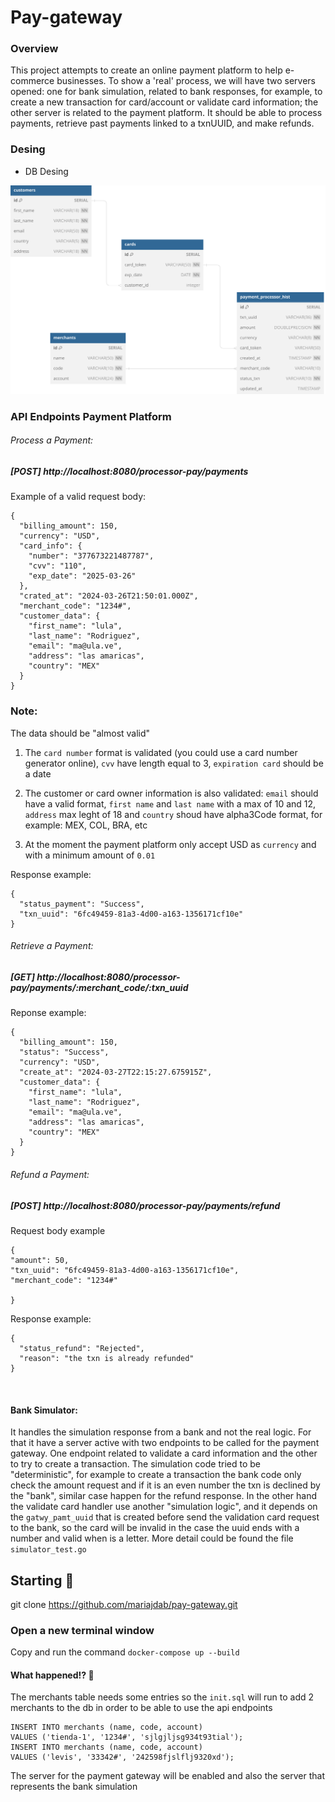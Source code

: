 # Pay-gateway

### Overview

This project attempts to create an online payment platform to help e-commerce businesses. To show a 'real' process, we will have two servers opened: one for bank simulation, related to bank responses, for example, to create a new transaction for card/account or validate card information; the other server is related to the payment platform. It should be able to process payments, retrieve past payments linked to a txnUUID, and make refunds. 

### Desing

- DB Desing

![tables](https://github.com/mariajdab/pay-gateway/blob/main/database-diagrams.svg)


### API Endpoints Payment Platform 

###### Process a Payment: 
##### [POST] http://localhost:8080/processor-pay/payments

Example of a valid request body: 
```
{
  "billing_amount": 150,
  "currency": "USD",
  "card_info": {
    "number": "377673221487787",
    "cvv": "110",
    "exp_date": "2025-03-26"
  },
  "crated_at": "2024-03-26T21:50:01.000Z",
  "merchant_code": "1234#",
  "customer_data": {
    "first_name": "lula",
    "last_name": "Rodriguez",
    "email": "ma@ula.ve",
    "address": "las amaricas",
    "country": "MEX"
  }
}
```

### Note: 

The data should be "almost valid" 

  1. The `card number` format is validated (you could use a card number generator online), `cvv` have length equal to 3, `expiration card` should be a date 

  2. The customer or card owner information is also validated: `email` should have a valid format, `first name` and `last name` with a max of 10 and 12, `address` max leght of 18 and `country` shoud have alpha3Code format, for example: MEX, COL, BRA, etc

  3. At the moment the payment platform only accept USD as `currency` and with a minimum amount of `0.01`

Response example: 

```
{
  "status_payment": "Success",
  "txn_uuid": "6fc49459-81a3-4d00-a163-1356171cf10e"
}
```


###### Retrieve a Payment: 
##### [GET] http://localhost:8080/processor-pay/payments/:merchant_code/:txn_uuid

Reponse example: 
```
{
  "billing_amount": 150,
  "status": "Success",
  "currency": "USD",
  "create_at": "2024-03-27T22:15:27.675915Z",
  "customer_data": {
    "first_name": "lula",
    "last_name": "Rodriguez",
    "email": "ma@ula.ve",
    "address": "las amaricas",
    "country": "MEX"
  }
}
```


###### Refund a Payment: 
##### [POST] http://localhost:8080/processor-pay/payments/refund

Request body example
```
{
"amount": 50,
"txn_uuid": "6fc49459-81a3-4d00-a163-1356171cf10e",
"merchant_code": "1234#"

}
```

Response example: 
```
{
  "status_refund": "Rejected",
  "reason": "the txn is already refunded"
}
```

<br>

#### Bank Simulator:

It handles the simulation response from a bank and not the real logic. For that it have a server active with two endpoints to be called for 
the payment gateway. One endpoint related to validate a card information and the other to try to create a transaction. 
The simulation code tried to be "deterministic", for example to create a transaction the bank code only check the amount request and if it is 
an even number the txn is declined by the "bank", similar case happen for the refund response. In the other hand the validate card
handler use another "simulation logic", and it depends on the `gatwy_pamt_uuid` that is created before send the validation card request to the bank,
so the card will be invalid in the case the uuid ends with a number and valid when is a letter. More detail could be found the file `simulator_test.go` 

## Starting 🚀

git clone https://github.com/mariajdab/pay-gateway.git

### Open a new terminal window 
Copy and run the command ```docker-compose up --build```

#### What happened!? 🚀
The merchants table needs some entries so the `init.sql` will run to add 2 merchants to the db in order to be able to use the api endpoints 
```
INSERT INTO merchants (name, code, account)
VALUES ('tienda-1', '1234#', 'sjlgjljsg934t93tial');
INSERT INTO merchants (name, code, account)
VALUES ('levis', '33342#', '242598fjslflj9320xd');
````
The server for the payment gateway will be enabled and also the server that represents the bank simulation



